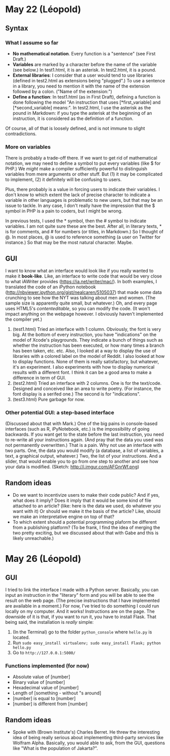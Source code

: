 # May 22 (Léopold)

## Syntax

### What I assume so far
- **No mathematical notation**. Every function is a "sentence" (see First Draft.)
- **Variables** are marked by a character before the name of the variable (see below.) In test1.html, it is an asterisk. In test2.html, it is a pound.
- **External libraries**: I consider that a user would tend to use libraries (defined in test2.html as extensions being "plugged".) To use a sentence in a library, you need to mention it with the name of the extension followed by a colon. ("Name of the extension:")
- **Define a function**: In test1.html (as in First Draft), defining a function is done following the model "An instruction that uses [*first_variable] and [*second_variable] means:". In test2.html, I use the asterisk as the pound in Markdown: if you type the asterisk at the beginning of an instruction, it is considered as the definition of a function.

Of course, all of that is loosely defined, and is not immune to slight contradictions.

### More on variables
There is probably a trade-off there. If we want to get rid of mathematical notation, we may need to define a symbol to put every variables (like $ for PHP.) We *might* make a compiler sufficiently powerful to distinguish variables from mere arguments or other stuff. But (1) it may be complicated to implement, (2) it definitely will be confusing to users. 

Plus, there probably is a value in forcing users to indicate their variables. I don't know to which extent the lack of precise character to indicate a variable in other languages is problematic to new users, but that may be an issue to tackle. In any case, I don't really have the impression that the $ symbol in PHP is a pain to coders, but I might be wrong.

In previous tests, I used the * symbol, then the # symbol to indicate variables. I am not quite sure these are the best. After all, in literary texts, * is for comments, and # for numbers (or titles, in Markdown.) So I thought of @. In most places, @ is used to reference something (a user on Twitter for instance.) So that may be the most natural character. Maybe.

## GUI

I want to know what an interface would look like if you really wanted to make it **book-like**. Like, an interface to write code that would be very close to what iAWriter provides (https://ia.net/writer/mac/). In both examples, I translated the code of an iPython notebook (http://nbviewer.ipython.org/gist/nealcaren/5105037) that made some data crunching to see how the NYT was talking about men and women. (The sample size is apparently quite small, but whatever.) Oh, and every page uses HTML5's _contenteditable_, so you can modify the code. (It won't impact anything on the webpage however. I obviously haven't implemented the compiler yet.)

1. (test1.html) Tried an interface with 1 column. Obviously, the font is very big. At the bottom of every instruction, you have "indications" on the model of Xcode's playgrounds. They indicate a bunch of things such as whether the instruction has been executed, or how many times a branch has been taken, etc. etc. Also, I looked at a way to display the use of libraries with a colored label on the model of Reddit. I also looked at how to display functions. None of them is really satisfactory, but whatever, it's an experiment. I also experiments with how to display numerical results with a different font. I think it can be a good area to make a difference in term of GUI. 
2. (test2.html) Tried an interface with 2 columns. One is for the text/code. Designed and conceived like an area to write poetry. (For instance, the font display is a serifed one.) The second is for "indications".
3. (test3.html) Pure garbage for now.

### Other potential GUI: a step-based interface
(Discussed about that with Mark.)
One of the big pains in console-based interfaces (such as R, iPyNotebook, etc.) is the impossibility of going backwards. If you want get to the state before the last instruction, you need to re-write all your instructions again. (And pray that the data you used was not permanently overwritten.) That is a pain. Why not use an interface with two parts. One, the data you would modify (a database, a list of variables, a text, a graphical output, whatever.) Two, the list of your instructions. And a slider, that would enable you to go from one step to another and see how your data is modified. (Sketch: http://i.imgur.com/AFGnrWf.png)

## Random ideas
- Do we want to incentivize users to make their code public? And if yes, what does it imply? Does it imply that it would be some kind of file attached to an article? (like: here is the data we used, do whatever you want with it) Or should we make it the basis of the article? Like, should we make an interpretative engine on top of that?
- To which extent should a potential programming plaform be different from a publishing platform? (To be frank, I find the idea of merging the two pretty exciting, but we discussed about that with Gabe and this is likely unreachable.)

# May 26 (Léopold)

## GUI
I tried to link the interface I made with a Python server. Basically, you can input an instruction in the "literary" form and you will be able to see the result on the web page. (The precise instructions that I have implemented are available in a moment.) 
For now, I've tried to do something I could run locally on my computer. And it works! Instructions are on the page.
The downside of it is that, if you want to run it, you have to install Flask. That being said, the installation is *really* simple:
1. (In the Terminal) go to the folder `python_console` where `hello.py` is located.
2. Run `sudo easy_install virtualenv; sudo easy_install Flask; python hello.py`
3. Go to `http://127.0.0.1:5000/`

### Functions implemented (for now)
* Absolute value of [number]
* Binary value of [number]
* Hexadecimal value of [number]
* Length of [something - without "s around]
* [number] is equal to [number]
* [number] is different from [number]

## Random ideas
- Spoke with (Brown Institute's) Charles Berret. He threw the interesting idea of being really serious about implementing third-party services like Wolfram Alpha. Basically, you would able to ask, from the GUI, questions like "What is the population of Jakarta?".